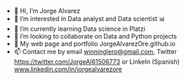 - 👋 Hi, I’m Jorge Alvarez
- 👀 I’m interested in Data analyst and Data scientist 📊
- 🌱 I’m currently learning Data science in Platzi
- 💞️ I’m looking to collaborate on Data and Python projects
- 🏫 My web page and portfolio JorgeAlvarezOre.github.io
- 📫 Contact me by email winninglero@gmail.com, Twitter https://twitter.com/JorgeAl61506773 or LinkeIn (Spanish) www.linkedin.com/in/jorgealvarezore


<!---
JorgeAlvarezOre/JorgeAlvarezOre is a ✨ special ✨ repository because its `README.md` (this file) appears on your GitHub profile.
You can click the Preview link to take a look at your changes.
--->
